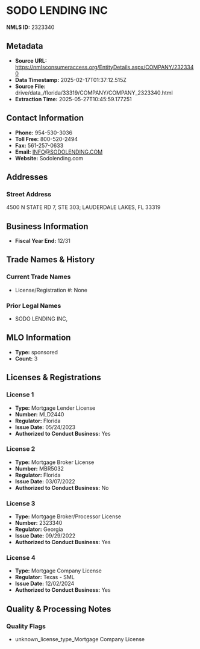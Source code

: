 # SODO LENDING INC

**NMLS ID:** 2323340

## Metadata
- **Source URL:** https://nmlsconsumeraccess.org/EntityDetails.aspx/COMPANY/2323340
- **Data Timestamp:** 2025-02-17T01:37:12.515Z
- **Source File:** drive/data_/florida/33319/COMPANY/COMPANY_2323340.html
- **Extraction Time:** 2025-05-27T10:45:59.177251

## Contact Information
- **Phone:** 954-530-3036
- **Toll Free:** 800-520-2494
- **Fax:** 561-257-0633
- **Email:** INFO@SODOLENDING.COM
- **Website:** Sodolending.com

## Addresses
### Street Address
4500 N STATE RD 7, STE 303; LAUDERDALE LAKES, FL 33319

## Business Information
- **Fiscal Year End:** 12/31

## Trade Names & History
### Current Trade Names
- License/Registration #: None

### Prior Legal Names
- SODO LENDING INC,

## MLO Information
- **Type:** sponsored
- **Count:** 3

## Licenses & Registrations

### License 1
- **Type:** Mortgage Lender License
- **Number:** MLD2440
- **Regulator:** Florida
- **Issue Date:** 05/24/2023
- **Authorized to Conduct Business:** Yes

### License 2
- **Type:** Mortgage Broker License
- **Number:** MBR5032
- **Regulator:** Florida
- **Issue Date:** 03/07/2022
- **Authorized to Conduct Business:** No

### License 3
- **Type:** Mortgage Broker/Processor License
- **Number:** 2323340
- **Regulator:** Georgia
- **Issue Date:** 09/29/2022
- **Authorized to Conduct Business:** Yes

### License 4
- **Type:** Mortgage Company License
- **Regulator:** Texas - SML
- **Issue Date:** 12/02/2024
- **Authorized to Conduct Business:** Yes

## Quality & Processing Notes
### Quality Flags
- unknown_license_type_Mortgage Company License
